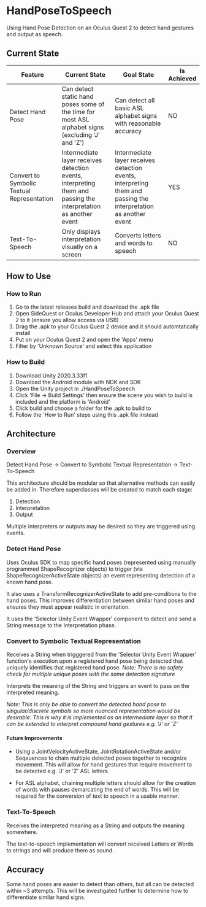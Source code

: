 # HandPoseToSpeech
Using Hand Pose Detection on an Oculus Quest 2 to detect hand gestures and output as speech.

## Current State

| Feature | Current State | Goal State | Is Achieved |
|--|--|--|--|
| Detect Hand Pose | Can detect static hand poses some of the time for most ASL alphabet signs (excluding 'J' and 'Z') | Can detect all basic ASL alphabet signs with reasonable accuracy | NO |
| Convert to Symbolic Textual Representation | Intermediate layer receives detection events, interpreting them and passing the interpretation as another event | Intermediate layer receives detection events, interpreting them and passing the interpretation as another event | YES |
| Text-To-Speech | Only displays interpretation visually on a screen | Converts letters and words to speech | NO |

## How to Use

### How to Run

1. Go to the latest releases build and download the .apk file
1. Open SideQuest or Oculus Developer Hub and attach your Oculus Quest 2 to it (ensure you allow access via USB)
1. Drag the .apk to your Oculus Quest 2 device and it should automtatically install
1. Put on your Oculus Quest 2 and open the 'Apps' menu
1. Filter by 'Unknown Source' and select this application

### How to Build

1. Download Unity 2020.3.33f1
1. Download the Android module with NDK and SDK
1. Open the Unity project in ./HandPoseToSpeech
1. Click 'File -> Build Settings' then ensure the scene you wish to build is included and the platform is 'Android'
1. Click build and choose a folder for the .apk to build to
1. Follow the 'How to Run' steps using this .apk file instead

## Architecture

### Overview

Detect Hand Pose -> Convert to Symbolic Textual Representation -> Text-To-Speech

This architecture should be modular so that alternative methods can easily be added in. Therefore superclasses will be created to match each stage:

1. Detection
1. Interpretation
1. Output

Multiple interpreters or outputs may be desired so they are triggered using events.

### Detect Hand Pose

Uses Oculus SDK to map specific hand poses (represented using manually programmed ShapeRecognizer objects) to trigger (via ShapeRecognizerActiveState objects) an event representing detection of a known hand pose.

It also uses a TransformRecognizerActiveState to add pre-conditions to the hand poses. This improves differentiation between similar hand poses and ensures they must appear realistic in orientation.

It uses the 'Selector Unity Event Wrapper' component to detect and send a String message to the Interpretation phase.

### Convert to Symbolic Textual Representation

Receives a String when trigggered from the 'Selector Unity Event Wrapper' function's execution upon a registered hand pose being detected that uniquely identifies that registered hand pose. *Note: There is no safety check for multiple unique poses with the same detection signature*

Interprets the meaning of the String and triggers an event to pass on the interpreted meaning.

*Note: This is only be able to convert the detected hand pose to singular/discrete symbols so more nuanced representation would be desirable. This is why it is implemented as an intermediate layer so that it can be extended to interpret compound hand gestures e.g. 'J' or 'Z'*

#### Future Improvements

* Using a JointVelocityActiveState, JointRotationActiveState and/or Seqeuences to chain multiple detected poses together to recognize movement. This will allow for hand gestures that require movement to be detected e.g. 'J' or 'Z' ASL letters.

* For ASL alphabet, chaining multiple letters should allow for the creation of words with pauses demarcating the end of words. This will be required for the conversion of text to speech in a usable manner.

### Text-To-Speech

Receives the interpreted meaning as a String and outputs the meaning somewhere.

The text-to-speech implementation will convert received Letters or Words to strings and will produce them as sound.

## Accuracy

Some hand poses are easier to detect than others, but all can be detected within ~3 attempts. This will be investigated further to determine how to differentiate similar hand signs.